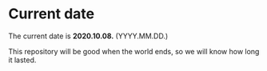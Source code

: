 # Current date

The current date is **2020.10.08.** (YYYY.MM.DD.)

This repository will be good when the world ends, so we will know how long it lasted.
